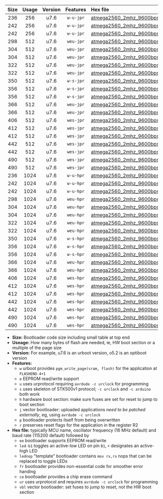 |Size|Usage|Version|Features|Hex file|
|:-:|:-:|:-:|:-:|:--|
|236|256|u7.6|`w-u-jpr`|[atmega2560_2mhz_9600bps_ur_vbl.hex](https://raw.githubusercontent.com/stefanrueger/urboot/main//atmega2560_2mhz_9600bps_ur_vbl.hex)|
|242|256|u7.6|`w-u-jpr`|[atmega2560_2mhz_9600bps_led+b7_ur_vbl.hex](https://raw.githubusercontent.com/stefanrueger/urboot/main//atmega2560_2mhz_9600bps_led+b7_ur_vbl.hex)|
|242|256|u7.6|`w-u-jpr`|[atmega2560_2mhz_9600bps_lednop_ur_vbl.hex](https://raw.githubusercontent.com/stefanrueger/urboot/main//atmega2560_2mhz_9600bps_lednop_ur_vbl.hex)|
|298|512|u7.6|`weu-jpr`|[atmega2560_2mhz_9600bps_ee_ur_vbl.hex](https://raw.githubusercontent.com/stefanrueger/urboot/main//atmega2560_2mhz_9600bps_ee_ur_vbl.hex)|
|304|512|u7.6|`weu-jpr`|[atmega2560_2mhz_9600bps_ee_led+b7_ur_vbl.hex](https://raw.githubusercontent.com/stefanrueger/urboot/main//atmega2560_2mhz_9600bps_ee_led+b7_ur_vbl.hex)|
|304|512|u7.6|`weu-jpr`|[atmega2560_2mhz_9600bps_ee_lednop_ur_vbl.hex](https://raw.githubusercontent.com/stefanrueger/urboot/main//atmega2560_2mhz_9600bps_ee_lednop_ur_vbl.hex)|
|322|512|u7.6|`weu-jpr`|[atmega2560_2mhz_9600bps_ee_led+b7_fr_ur_vbl.hex](https://raw.githubusercontent.com/stefanrueger/urboot/main//atmega2560_2mhz_9600bps_ee_led+b7_fr_ur_vbl.hex)|
|322|512|u7.6|`weu-jpr`|[atmega2560_2mhz_9600bps_ee_lednop_fr_ur_vbl.hex](https://raw.githubusercontent.com/stefanrueger/urboot/main//atmega2560_2mhz_9600bps_ee_lednop_fr_ur_vbl.hex)|
|350|512|u7.6|`w-s-jpr`|[atmega2560_2mhz_9600bps_vbl.hex](https://raw.githubusercontent.com/stefanrueger/urboot/main//atmega2560_2mhz_9600bps_vbl.hex)|
|356|512|u7.6|`w-s-jpr`|[atmega2560_2mhz_9600bps_led+b7_vbl.hex](https://raw.githubusercontent.com/stefanrueger/urboot/main//atmega2560_2mhz_9600bps_led+b7_vbl.hex)|
|356|512|u7.6|`w-s-jpr`|[atmega2560_2mhz_9600bps_lednop_vbl.hex](https://raw.githubusercontent.com/stefanrueger/urboot/main//atmega2560_2mhz_9600bps_lednop_vbl.hex)|
|366|512|u7.6|`weu-jpr`|[atmega2560_2mhz_9600bps_ee_led+b7_fr_ce_ur_vbl.hex](https://raw.githubusercontent.com/stefanrueger/urboot/main//atmega2560_2mhz_9600bps_ee_led+b7_fr_ce_ur_vbl.hex)|
|366|512|u7.6|`weu-jpr`|[atmega2560_2mhz_9600bps_ee_lednop_fr_ce_ur_vbl.hex](https://raw.githubusercontent.com/stefanrueger/urboot/main//atmega2560_2mhz_9600bps_ee_lednop_fr_ce_ur_vbl.hex)|
|406|512|u7.6|`wes-jpr`|[atmega2560_2mhz_9600bps_ee_vbl.hex](https://raw.githubusercontent.com/stefanrueger/urboot/main//atmega2560_2mhz_9600bps_ee_vbl.hex)|
|412|512|u7.6|`wes-jpr`|[atmega2560_2mhz_9600bps_ee_led+b7_vbl.hex](https://raw.githubusercontent.com/stefanrueger/urboot/main//atmega2560_2mhz_9600bps_ee_led+b7_vbl.hex)|
|412|512|u7.6|`wes-jpr`|[atmega2560_2mhz_9600bps_ee_lednop_vbl.hex](https://raw.githubusercontent.com/stefanrueger/urboot/main//atmega2560_2mhz_9600bps_ee_lednop_vbl.hex)|
|442|512|u7.6|`wes-jpr`|[atmega2560_2mhz_9600bps_ee_led+b7_fr_vbl.hex](https://raw.githubusercontent.com/stefanrueger/urboot/main//atmega2560_2mhz_9600bps_ee_led+b7_fr_vbl.hex)|
|442|512|u7.6|`wes-jpr`|[atmega2560_2mhz_9600bps_ee_lednop_fr_vbl.hex](https://raw.githubusercontent.com/stefanrueger/urboot/main//atmega2560_2mhz_9600bps_ee_lednop_fr_vbl.hex)|
|490|512|u7.6|`wes-jpr`|[atmega2560_2mhz_9600bps_ee_led+b7_fr_ce_vbl.hex](https://raw.githubusercontent.com/stefanrueger/urboot/main//atmega2560_2mhz_9600bps_ee_led+b7_fr_ce_vbl.hex)|
|490|512|u7.6|`wes-jpr`|[atmega2560_2mhz_9600bps_ee_lednop_fr_ce_vbl.hex](https://raw.githubusercontent.com/stefanrueger/urboot/main//atmega2560_2mhz_9600bps_ee_lednop_fr_ce_vbl.hex)|
|236|1024|u7.6|`w-u-hpr`|[atmega2560_2mhz_9600bps_ur.hex](https://raw.githubusercontent.com/stefanrueger/urboot/main//atmega2560_2mhz_9600bps_ur.hex)|
|242|1024|u7.6|`w-u-hpr`|[atmega2560_2mhz_9600bps_led+b7_ur.hex](https://raw.githubusercontent.com/stefanrueger/urboot/main//atmega2560_2mhz_9600bps_led+b7_ur.hex)|
|242|1024|u7.6|`w-u-hpr`|[atmega2560_2mhz_9600bps_lednop_ur.hex](https://raw.githubusercontent.com/stefanrueger/urboot/main//atmega2560_2mhz_9600bps_lednop_ur.hex)|
|298|1024|u7.6|`weu-hpr`|[atmega2560_2mhz_9600bps_ee_ur.hex](https://raw.githubusercontent.com/stefanrueger/urboot/main//atmega2560_2mhz_9600bps_ee_ur.hex)|
|304|1024|u7.6|`weu-hpr`|[atmega2560_2mhz_9600bps_ee_led+b7_ur.hex](https://raw.githubusercontent.com/stefanrueger/urboot/main//atmega2560_2mhz_9600bps_ee_led+b7_ur.hex)|
|304|1024|u7.6|`weu-hpr`|[atmega2560_2mhz_9600bps_ee_lednop_ur.hex](https://raw.githubusercontent.com/stefanrueger/urboot/main//atmega2560_2mhz_9600bps_ee_lednop_ur.hex)|
|322|1024|u7.6|`weu-hpr`|[atmega2560_2mhz_9600bps_ee_led+b7_fr_ur.hex](https://raw.githubusercontent.com/stefanrueger/urboot/main//atmega2560_2mhz_9600bps_ee_led+b7_fr_ur.hex)|
|322|1024|u7.6|`weu-hpr`|[atmega2560_2mhz_9600bps_ee_lednop_fr_ur.hex](https://raw.githubusercontent.com/stefanrueger/urboot/main//atmega2560_2mhz_9600bps_ee_lednop_fr_ur.hex)|
|350|1024|u7.6|`w-s-hpr`|[atmega2560_2mhz_9600bps.hex](https://raw.githubusercontent.com/stefanrueger/urboot/main//atmega2560_2mhz_9600bps.hex)|
|356|1024|u7.6|`w-s-hpr`|[atmega2560_2mhz_9600bps_led+b7.hex](https://raw.githubusercontent.com/stefanrueger/urboot/main//atmega2560_2mhz_9600bps_led+b7.hex)|
|356|1024|u7.6|`w-s-hpr`|[atmega2560_2mhz_9600bps_lednop.hex](https://raw.githubusercontent.com/stefanrueger/urboot/main//atmega2560_2mhz_9600bps_lednop.hex)|
|366|1024|u7.6|`weu-hpr`|[atmega2560_2mhz_9600bps_ee_led+b7_fr_ce_ur.hex](https://raw.githubusercontent.com/stefanrueger/urboot/main//atmega2560_2mhz_9600bps_ee_led+b7_fr_ce_ur.hex)|
|366|1024|u7.6|`weu-hpr`|[atmega2560_2mhz_9600bps_ee_lednop_fr_ce_ur.hex](https://raw.githubusercontent.com/stefanrueger/urboot/main//atmega2560_2mhz_9600bps_ee_lednop_fr_ce_ur.hex)|
|406|1024|u7.6|`wes-hpr`|[atmega2560_2mhz_9600bps_ee.hex](https://raw.githubusercontent.com/stefanrueger/urboot/main//atmega2560_2mhz_9600bps_ee.hex)|
|412|1024|u7.6|`wes-hpr`|[atmega2560_2mhz_9600bps_ee_led+b7.hex](https://raw.githubusercontent.com/stefanrueger/urboot/main//atmega2560_2mhz_9600bps_ee_led+b7.hex)|
|412|1024|u7.6|`wes-hpr`|[atmega2560_2mhz_9600bps_ee_lednop.hex](https://raw.githubusercontent.com/stefanrueger/urboot/main//atmega2560_2mhz_9600bps_ee_lednop.hex)|
|442|1024|u7.6|`wes-hpr`|[atmega2560_2mhz_9600bps_ee_led+b7_fr.hex](https://raw.githubusercontent.com/stefanrueger/urboot/main//atmega2560_2mhz_9600bps_ee_led+b7_fr.hex)|
|442|1024|u7.6|`wes-hpr`|[atmega2560_2mhz_9600bps_ee_lednop_fr.hex](https://raw.githubusercontent.com/stefanrueger/urboot/main//atmega2560_2mhz_9600bps_ee_lednop_fr.hex)|
|490|1024|u7.6|`wes-hpr`|[atmega2560_2mhz_9600bps_ee_led+b7_fr_ce.hex](https://raw.githubusercontent.com/stefanrueger/urboot/main//atmega2560_2mhz_9600bps_ee_led+b7_fr_ce.hex)|
|490|1024|u7.6|`wes-hpr`|[atmega2560_2mhz_9600bps_ee_lednop_fr_ce.hex](https://raw.githubusercontent.com/stefanrueger/urboot/main//atmega2560_2mhz_9600bps_ee_lednop_fr_ce.hex)|

- **Size:** Bootloader code size including small table at top end
- **Useage:** How many bytes of flash are needed, ie, HW boot section or a multiple of the page size
- **Version:** For example, u7.6 is an urboot version, o5.2 is an optiboot version
- **Features:**
  + `w` urboot provides `pgm_write_page(sram, flash)` for the application at `FLASHEND-4+1`
  + `e` EEPROM read/write support
  + `u` uses urprotocol requiring `avrdude -c urclock` for programming
  + `s` uses skeleton of STK500v1 protocol; `-c urclock` and `-c arduino` both work
  + `h` hardware boot section: make sure fuses are set for reset to jump to boot section
  + `j` vector bootloader: uploaded applications *need to be patched externally*, eg, using `avrdude -c urclock`
  + `p` bootloader protects itself from being overwritten
  + `r` preserves reset flags for the application in the register R2
- **Hex file:** typically MCU name, oscillator frequency (16 MHz default) and baud rate (115200 default) followed by
  + `ee` bootloader supports EEPROM read/write
  + `led-b1` toggles an active-low LED on pin `B1`, `+` designates an active-high LED
  + `lednop` "template" bootloader contains `mov rx,rx` nops that can be replaced to toggle LEDs
  + `fr` bootloader provides non-essential code for smoother error handing
  + `ce` bootloader provides a chip erase command
  + `ur` uses urprotocol and requires `avrdude -c urclock` for programming
  + `vbl` vector bootloader: set fuses to jump to reset, not the HW boot section
